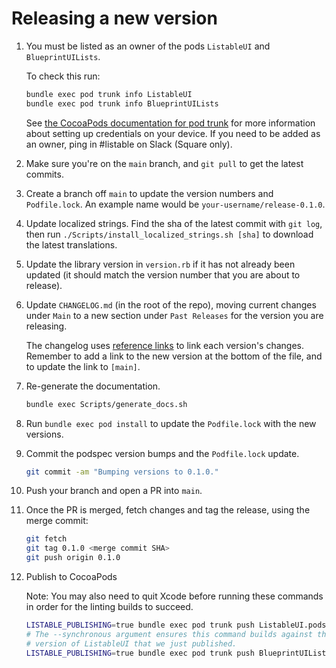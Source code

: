 # Releasing a new version

1. You must be listed as an owner of the pods `ListableUI` and `BlueprintUILists`.

   To check this run:

   ```bash
   bundle exec pod trunk info ListableUI
   bundle exec pod trunk info BlueprintUILists
   ```

   See [the CocoaPods documentation for pod trunk](https://guides.cocoapods.org/making/getting-setup-with-trunk) for more information about setting up credentials on your device. If you need to be added as an owner, ping in #listable on Slack (Square only).

1. Make sure you're on the `main` branch, and `git pull` to get the latest commits.

1. Create a branch off `main` to update the version numbers and `Podfile.lock`. An example name would be `your-username/release-0.1.0`.

1. Update localized strings. Find the sha of the latest commit with `git log`, then run `./Scripts/install_localized_strings.sh [sha]` to download the latest translations. 

1. Update the library version in `version.rb` if it has not already been updated (it should match the version number that you are about to release).

1. Update `CHANGELOG.md` (in the root of the repo), moving current changes under `Main` to a new section under `Past Releases` for the version you are releasing.
  
   The changelog uses [reference links](https://daringfireball.net/projects/markdown/syntax#link) to link each version's changes. Remember to add a link to the new version at the bottom of the file, and to update the link to `[main]`.

1. Re-generate the documentation.
   ```bash
   bundle exec Scripts/generate_docs.sh
   ```

1. Run `bundle exec pod install` to update the `Podfile.lock` with the new versions.

1. Commit the podspec version bumps and the `Podfile.lock` update.
   ```bash
   git commit -am "Bumping versions to 0.1.0."
   ```

1. Push your branch and open a PR into `main`.

1. Once the PR is merged, fetch changes and tag the release, using the merge commit:
   ```bash
   git fetch
   git tag 0.1.0 <merge commit SHA>
   git push origin 0.1.0
   ```

1. Publish to CocoaPods

   Note: You may also need to quit Xcode before running these commands in order for the linting builds to succeed.

   ```bash
   LISTABLE_PUBLISHING=true bundle exec pod trunk push ListableUI.podspec
   # The --synchronous argument ensures this command builds against the
   # version of ListableUI that we just published.
   LISTABLE_PUBLISHING=true bundle exec pod trunk push BlueprintUILists.podspec --synchronous
   ```